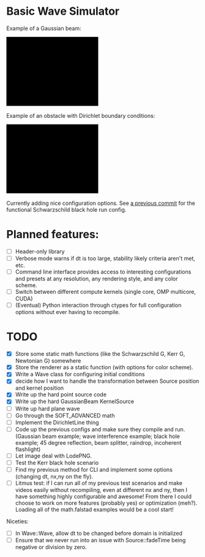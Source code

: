 
# Basic Wave Simulator

Example of a Gaussian beam:

![](gitimg/example-gauss.gif)

Example of an obstacle with Dirichlet boundary conditions:

![](gitimg/example-obstacle.gif)


Currently adding nice configuration options. See [a previous commit](https://github.com/physbuzz/wave/commit/8b09db706fece08278c0f010503d1de3669316d0) for
the functional Schwarzschild black hole run config.

# Planned features:

- [ ] Header-only library
- [ ] Verbose mode warns if dt is too large, stability likely criteria aren't met, etc.
- [ ] Command line interface provides access to interesting configurations and presets at any resolution, any rendering style, and any color scheme.
- [ ] Switch between different compute kernels (single core, OMP multicore, CUDA)
- [ ] (Eventual) Python interaction through ctypes for full configuration options without ever having to recompile.

# TODO

 - [x] Store some static math functions (like the Schwarzschild G, Kerr G, Newtonian G) somewhere
 - [x] Store the renderer as a static function (with options for color scheme).
 - [x] Write a Wave class for configuring initial conditions
 - [x] decide how I want to handle the transformation between Source position and kernel position
 - [x] Write up the hard point source code
 - [x] Write up the hard GaussianBeam KernelSource
 - [ ] Write up hard plane wave
 - [ ] Go through the SOFT_ADVANCED math
 - [ ] Implement the DirichletLine thing
 - [ ] Code up the previous configs and make sure they compile and run. (Gaussian beam example; wave interference example; black hole example; 45 degree reflection, beam splitter, raindrop, incoherent flashlight)
 - [ ] Let image deal with LodePNG.
 - [ ] Test the Kerr black hole scenario
 - [ ] Find my previous method for CLI and implement some options (changing dt, nx,ny on the fly).
 - [ ] Litmus test: if I can run all of my previous test scenarios and make videos easily without recompiling, even at different nx and ny, then I have something highly configurable and awesome! From there I could choose to work on more features (probably yes) or optimization (meh?). Loading all of the math.falstad examples would be a cool start!

Niceties:
 - [ ] In Wave::Wave, allow dt to be changed before domain is initialized
 - [ ] Ensure that we never run into an issue with Source::fadeTime being negative or division by zero.
